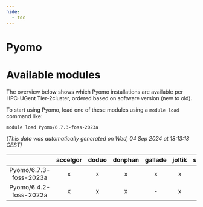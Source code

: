 ```yaml
---
hide:
  - toc
---
```


Pyomo
=====

# Available modules


The overview below shows which Pyomo installations are available per HPC-UGent Tier-2cluster, ordered based on software version (new to old).

To start using Pyomo, load one of these modules using a `module load` command like:

```shell
module load Pyomo/6.7.3-foss-2023a
```

*(This data was automatically generated on Wed, 04 Sep 2024 at 18:13:18 CEST)*  

| |accelgor|doduo|donphan|gallade|joltik|shinx|skitty|
| :---: | :---: | :---: | :---: | :---: | :---: | :---: | :---: |
|Pyomo/6.7.3-foss-2023a|x|x|x|x|x|x|x|
|Pyomo/6.4.2-foss-2022a|x|x|x|-|x|-|x|
